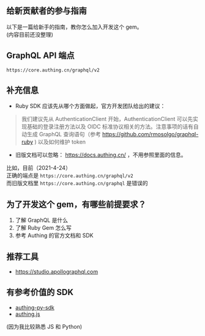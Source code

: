 ## 给新贡献者的参与指南
以下是一篇给新手的指南，教你怎么加入开发这个 gem。   
(内容目前还没整理)

## GraphQL API 端点
```
https://core.authing.cn/graphql/v2
```

## 补充信息
* Ruby SDK 应该先从哪个方面做起，官方开发团队给出的建议： 

> 我们建议先从 AuthenticationClient 开始，AuthenticationClient 可以先实现基础的登录注册方法以及 OIDC 标准协议相关的方法。注意事项的话有自动生成 GraphQL 查询语句（参考 https://github.com/rmosolgo/graphql-ruby ) 以及如何维护 token

* 旧版文档可以忽略： https://docs.authing.cn/ ，不用参照里面的信息。   

比如，目前（2021-4-24）   
正确的端点是 `https://core.authing.cn/graphql/v2`    
而旧版文档里  `https://core.authing.cn/graphql` 是错误的     

## 为了开发这个 gem，有哪些前提要求？
1. 了解 GraphQL 是什么
2. 了解 Ruby Gem 怎么写
3. 参考 Authing 的官方文档和 SDK

## 推荐工具
* https://studio.apollographql.com

## 有参考价值的 SDK
* [authing-py-sdk](https://github.com/Authing/authing-py-sdk)
* [authing.js](https://github.com/Authing/authing.js)

(因为我比较熟悉 JS 和 Python)  